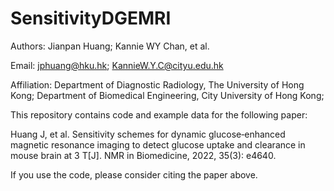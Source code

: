# SensitivityDGEMRI

Authors: Jianpan Huang; Kannie WY Chan, et al.

Email: jphuang@hku.hk; KannieW.Y.C@cityu.edu.hk

Affiliation: Department of Diagnostic Radiology, The University of Hong Kong;
             Department of Biomedical Engineering, City University of Hong Kong;

This repository contains code and example data for the following paper:

Huang J, et al. Sensitivity schemes for dynamic glucose‐enhanced magnetic resonance imaging to detect glucose uptake and clearance in mouse brain at 3 T[J]. NMR in Biomedicine, 2022, 35(3): e4640.

If you use the code, please consider citing the paper above.
